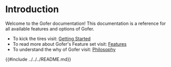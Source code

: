 # Introduction

Welcome to the Gofer documentation! This documentation is a reference for all available features and options of Gofer.

- To kick the tires visit: [Getting Started](./guide/index.html)
- To read more about Gofer's Feature set visit: [Features](./features.md)
- To understand the why of Gofer visit: [Philosophy](./philosophy.md)

{{#include ../../../README.md}}
